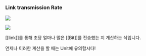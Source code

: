 ### Link transmission Rate

![](https://blog.kakaocdn.net/dn/bv76yr/btstXz73MDP/1NICO1zHUkq6lUot4x37BK/img.png)

![](https://blog.kakaocdn.net/dn/beOHyA/btstS7Rv9U7/iYabLMXxxmVYxDwXHz64EK/img.png)

[[link]]를 통해 초당 얼마나 많은 [[Bit]]를 전송했는 지 계산하는 식입니다.

언제나 이러한 계산을 할 때는 Unit에 유의합시다!